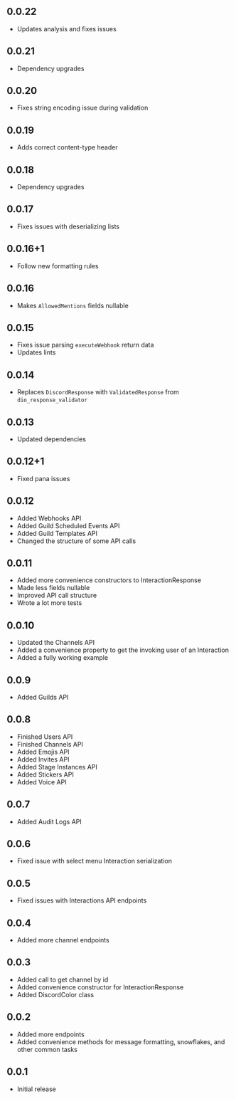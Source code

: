 ## 0.0.22

- Updates analysis and fixes issues

## 0.0.21

- Dependency upgrades

## 0.0.20

- Fixes string encoding issue during validation

## 0.0.19

- Adds correct content-type header

## 0.0.18

- Dependency upgrades

## 0.0.17

- Fixes issues with deserializing lists

## 0.0.16+1

- Follow new formatting rules

## 0.0.16

- Makes `AllowedMentions` fields nullable

## 0.0.15

- Fixes issue parsing `executeWebhook` return data
- Updates lints

## 0.0.14

- Replaces `DiscordResponse` with `ValidatedResponse` from `dio_response_validator`

## 0.0.13

- Updated dependencies

## 0.0.12+1

- Fixed pana issues

## 0.0.12

- Added Webhooks API
- Added Guild Scheduled Events API
- Added Guild Templates API
- Changed the structure of some API calls

## 0.0.11

- Added more convenience constructors to InteractionResponse
- Made less fields nullable
- Improved API call structure
- Wrote a lot more tests

## 0.0.10

- Updated the Channels API
- Added a convenience property to get the invoking user of an Interaction
- Added a fully working example

## 0.0.9

- Added Guilds API

## 0.0.8

- Finished Users API
- Finished Channels API
- Added Emojis API
- Added Invites API
- Added Stage Instances API
- Added Stickers API
- Added Voice API

## 0.0.7

- Added Audit Logs API

## 0.0.6

- Fixed issue with select menu Interaction serialization

## 0.0.5

- Fixed issues with Interactions API endpoints

## 0.0.4

- Added more channel endpoints

## 0.0.3

- Added call to get channel by id
- Added convenience constructor for InteractionResponse
- Added DiscordColor class

## 0.0.2

- Added more endpoints
- Added convenience methods for message formatting, snowflakes, and other common tasks

## 0.0.1

- Initial release
